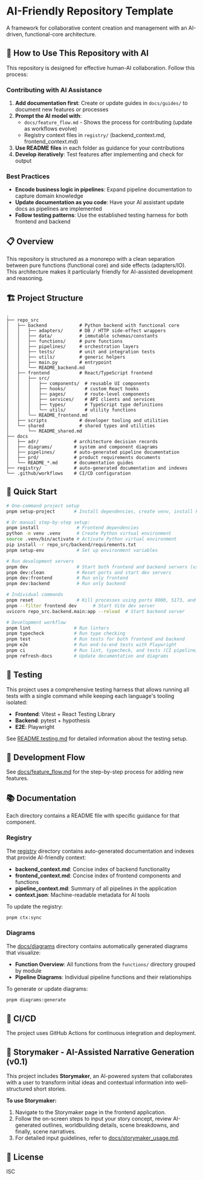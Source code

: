 # AI-Friendly Repository Template

A framework for collaborative content creation and management with an AI-driven, functional-core architecture.

## 🤖 How to Use This Repository with AI

This repository is designed for effective human-AI collaboration. Follow this process:

### Contributing with AI Assistance
1. **Add documentation first**: Create or update guides in `docs/guides/` to document new features or processes
2. **Prompt the AI model with**:
   - `docs/feature_flow.md` - Shows the process for contributing (update as workflows evolve)
   - Registry context files in `registry/` (backend_context.md, frontend_context.md)
3. **Use README files** in each folder as guidance for your contributions
4. **Develop iteratively**: Test features after implementing and check for output

### Best Practices
- **Encode business logic in pipelines**: Expand pipeline documentation to capture domain knowledge
- **Update documentation as you code**: Have your AI assistant update docs as pipelines are implemented
- **Follow testing patterns**: Use the established testing harness for both frontend and backend

## 📋 Overview

This repository is structured as a monorepo with a clean separation between pure functions (functional core) and side effects (adapters/IO). This architecture makes it particularly friendly for AI-assisted development and reasoning.

## 🏗️ Project Structure

```
.
├── repo_src
│   ├── backend            # Python backend with functional core
│   │   ├── adapters/      # DB / HTTP side-effect wrappers
│   │   ├── data/          # immutable schemas/constants
│   │   ├── functions/     # pure functions
│   │   ├── pipelines/     # orchestration layers
│   │   ├── tests/         # unit and integration tests
│   │   ├── utils/         # generic helpers
│   │   ├── main.py        # entrypoint
│   │   └── README_backend.md
│   ├── frontend           # React/TypeScript frontend
│   │   ├── src/
│   │   │   ├── components/  # reusable UI components
│   │   │   ├── hooks/       # custom React hooks
│   │   │   ├── pages/       # route-level components
│   │   │   ├── services/    # API clients and services
│   │   │   ├── types/       # TypeScript type definitions
│   │   │   └── utils/       # utility functions
│   │   └── README_frontend.md
│   ├── scripts            # developer tooling and utilities
│   └── shared             # shared types and utilities
│       └── README_shared.md
├── docs
│   ├── adr/             # architecture decision records
│   ├── diagrams/        # system and component diagrams
│   ├── pipelines/       # auto-generated pipeline documentation
│   ├── prd/             # product requirements documents
│   └── README_*.md      # documentation guides
├── registry/            # auto-generated documentation and indexes
└── .github/workflows    # CI/CD configuration
```

## 🚀 Quick Start

```bash
# One-command project setup
pnpm setup-project       # Install dependencies, create venv, install Python packages, and set up env files

# Or manual step-by-step setup:
pnpm install              # Frontend dependencies
python -m venv .venv      # Create Python virtual environment
source .venv/bin/activate # Activate Python virtual environment
pip install -r repo_src/backend/requirements.txt
pnpm setup-env            # Set up environment variables

# Run development servers
pnpm dev                  # Start both frontend and backend servers (using Turborepo)
pnpm dev:clean            # Reset ports and start dev servers
pnpm dev:frontend         # Run only frontend
pnpm dev:backend          # Run only backend

# Individual commands
pnpm reset                # Kill processes using ports 8000, 5173, and 5174
pnpm --filter frontend dev      # Start Vite dev server
uvicorn repo_src.backend.main:app --reload  # Start backend server

# Development workflow
pnpm lint                # Run linters
pnpm typecheck           # Run type checking
pnpm test                # Run tests for both frontend and backend
pnpm e2e                 # Run end-to-end tests with Playwright
pnpm ci                  # Run lint, typecheck, and tests (CI pipeline)
pnpm refresh-docs        # Update documentation and diagrams
```

## 🧪 Testing

This project uses a comprehensive testing harness that allows running all tests with a single command while keeping each language's tooling isolated:

- **Frontend**: Vitest + React Testing Library
- **Backend**: pytest + hypothesis
- **E2E**: Playwright

See [README.testing.md](README.testing.md) for detailed information about the testing setup.

## 📝 Development Flow

See [docs/feature_flow.md](docs/feature_flow.md) for the step-by-step process for adding new features.

## 📚 Documentation

Each directory contains a README file with specific guidance for that component.

### Registry

The [registry](registry/) directory contains auto-generated documentation and indexes that provide AI-friendly context:

- **backend_context.md**: Concise index of backend functionality
- **frontend_context.md**: Concise index of frontend components and functions
- **pipeline_context.md**: Summary of all pipelines in the application
- **context.json**: Machine-readable metadata for AI tools

To update the registry:

```bash
pnpm ctx:sync
```

### Diagrams

The [docs/diagrams](docs/diagrams/) directory contains automatically generated diagrams that visualize:

- **Function Overview**: All functions from the `functions/` directory grouped by module
- **Pipeline Diagrams**: Individual pipeline functions and their relationships

To generate or update diagrams:

```bash
pnpm diagrams:generate
```

## 🔄 CI/CD

The project uses GitHub Actions for continuous integration and deployment.

## 📖 Storymaker - AI-Assisted Narrative Generation (v0.1)

This project includes **Storymaker**, an AI-powered system that collaborates with a user to transform initial ideas and contextual information into well-structured short stories.

**To use Storymaker:**
1. Navigate to the Storymaker page in the frontend application.
2. Follow the on-screen steps to input your story concept, review AI-generated outlines, worldbuilding details, scene breakdowns, and finally, scene narratives.
3. For detailed input guidelines, refer to [docs/storymaker_usage.md](docs/storymaker_usage.md).

## 📄 License

ISC
